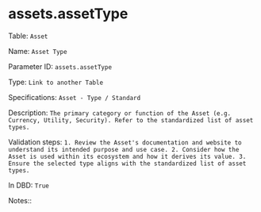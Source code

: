 # assets.assetType

Table: ```Asset```

Name: ```Asset Type```

Parameter ID: ```assets.assetType```

Type: ```Link to another Table```

Specifications: ```Asset - Type / Standard```

Description: ```The primary category or function of the Asset (e.g. Currency, Utility, Security). Refer to the standardized list of asset types.```

Validation steps: ```1. Review the Asset's documentation and website to understand its intended purpose and use case.
2. Consider how the Asset is used within its ecosystem and how it derives its value.
3. Ensure the selected type aligns with the standardized list of asset types.```

In DBD: ```True```

Notes:: 

